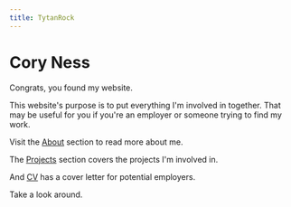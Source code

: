 ```yaml
---
title: TytanRock
---
```

# Cory Ness
Congrats, you found my website.

This website's purpose is to put everything I'm involved in together.
That may be useful for you if you're an employer or someone trying to find my work.

Visit the [About](/about) section to read more about me.

The [Projects](/projects) section covers the projects I'm involved in.

And <a href="/CV.pdf" target="_blank">CV</a>  has a cover letter for potential employers.

Take a look around.
